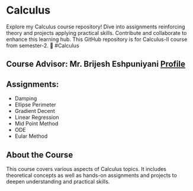 # Calculus
Explore my Calculus course repository! Dive into assignments reinforcing theory and projects applying practical skills. Contribute and collaborate to enhance this learning hub. 
This GitHub repository is for Calculus-II course from semester-2.
🚀  #Calculus

## Course Advisor: Mr. Brijesh Eshpuniyani [Profile](https://www.linkedin.com/in/brijesh-eshpuniyani-8b845278?utm_source=share&utm_campaign=share_via&utm_content=profile&utm_medium=android_app)

## Assignments:
  - Damping
  - Ellipse Perimeter
  - Gradient Decent
  - Linear Regression
  - Mid Point Method
  - ODE
  - Eular Method

## About the Course

This course covers various aspects of Calculus topics. It includes theoretical concepts as well as hands-on assignments and projects to deepen understanding and practical skills.
